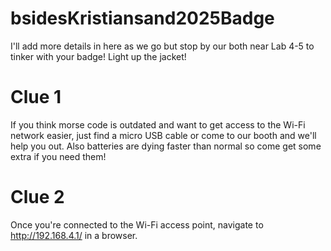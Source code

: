 # bsidesKristiansand2025Badge
I'll add more details in here as we go but stop by our both near Lab 4-5 to tinker with your badge! Light up the jacket! 

# Clue 1
If you think morse code is outdated and want to get access to the Wi-Fi network easier, just find a micro USB cable or come to our booth and we'll help you out. Also batteries are dying faster than normal so come get some extra if you need them! 

# Clue 2
Once you're connected to the Wi-Fi access point, navigate to http://192.168.4.1/ in a browser. 

